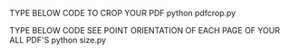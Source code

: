 TYPE BELOW CODE TO CROP YOUR PDF
python pdfcrop.py

TYPE BELOW CODE SEE POINT ORIENTATION OF EACH PAGE OF YOUR ALL PDF'S 
python size.py

